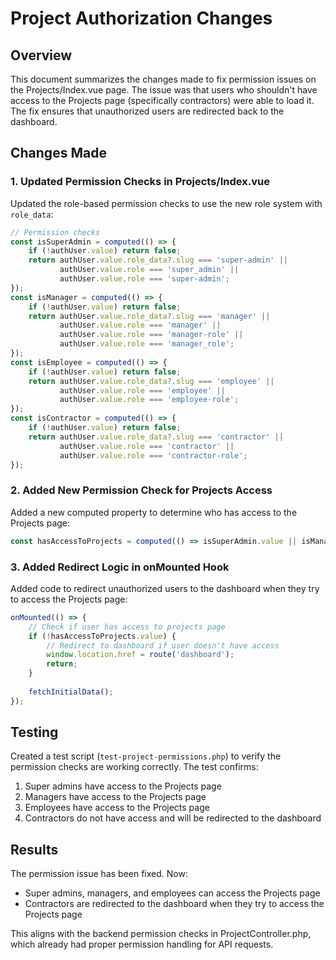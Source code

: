 # Project Authorization Changes

## Overview
This document summarizes the changes made to fix permission issues on the Projects/Index.vue page. The issue was that users who shouldn't have access to the Projects page (specifically contractors) were able to load it. The fix ensures that unauthorized users are redirected back to the dashboard.

## Changes Made

### 1. Updated Permission Checks in Projects/Index.vue

Updated the role-based permission checks to use the new role system with `role_data`:

```javascript
// Permission checks
const isSuperAdmin = computed(() => {
    if (!authUser.value) return false;
    return authUser.value.role_data?.slug === 'super-admin' ||
           authUser.value.role === 'super_admin' ||
           authUser.value.role === 'super-admin';
});
const isManager = computed(() => {
    if (!authUser.value) return false;
    return authUser.value.role_data?.slug === 'manager' ||
           authUser.value.role === 'manager' ||
           authUser.value.role === 'manager-role' ||
           authUser.value.role === 'manager_role';
});
const isEmployee = computed(() => {
    if (!authUser.value) return false;
    return authUser.value.role_data?.slug === 'employee' ||
           authUser.value.role === 'employee' ||
           authUser.value.role === 'employee-role';
});
const isContractor = computed(() => {
    if (!authUser.value) return false;
    return authUser.value.role_data?.slug === 'contractor' ||
           authUser.value.role === 'contractor' ||
           authUser.value.role === 'contractor-role';
});
```

### 2. Added New Permission Check for Projects Access

Added a new computed property to determine who has access to the Projects page:

```javascript
const hasAccessToProjects = computed(() => isSuperAdmin.value || isManager.value || isEmployee.value);
```

### 3. Added Redirect Logic in onMounted Hook

Added code to redirect unauthorized users to the dashboard when they try to access the Projects page:

```javascript
onMounted(() => {
    // Check if user has access to projects page
    if (!hasAccessToProjects.value) {
        // Redirect to dashboard if user doesn't have access
        window.location.href = route('dashboard');
        return;
    }
    
    fetchInitialData();
});
```

## Testing

Created a test script (`test-project-permissions.php`) to verify the permission checks are working correctly. The test confirms:

1. Super admins have access to the Projects page
2. Managers have access to the Projects page
3. Employees have access to the Projects page
4. Contractors do not have access and will be redirected to the dashboard

## Results

The permission issue has been fixed. Now:

- Super admins, managers, and employees can access the Projects page
- Contractors are redirected to the dashboard when they try to access the Projects page

This aligns with the backend permission checks in ProjectController.php, which already had proper permission handling for API requests.
